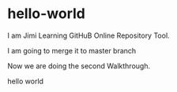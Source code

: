 # hello-world
I am Jimi Learning GitHuB Online Repository Tool.

I am going to merge it to master branch

Now we are doing the second Walkthrough.


hello world 


